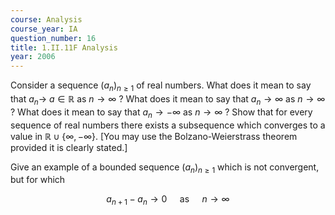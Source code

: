 ```yaml
---
course: Analysis
course_year: IA
question_number: 16
title: 1.II.11F Analysis
year: 2006
---
```



Consider a sequence $\left(a_{n}\right)_{n \geqslant 1}$ of real numbers. What does it mean to say that $a_{n} \rightarrow$ $a \in \mathbb{R}$ as $n \rightarrow \infty$ ? What does it mean to say that $a_{n} \rightarrow \infty$ as $n \rightarrow \infty$ ? What does it mean to say that $a_{n} \rightarrow-\infty$ as $n \rightarrow \infty$ ? Show that for every sequence of real numbers there exists a subsequence which converges to a value in $\mathbb{R} \cup\{\infty,-\infty\}$. [You may use the Bolzano-Weierstrass theorem provided it is clearly stated.]

Give an example of a bounded sequence $\left(a_{n}\right)_{n \geqslant 1}$ which is not convergent, but for which

$$a_{n+1}-a_{n} \rightarrow 0 \quad \text { as } \quad n \rightarrow \infty$$